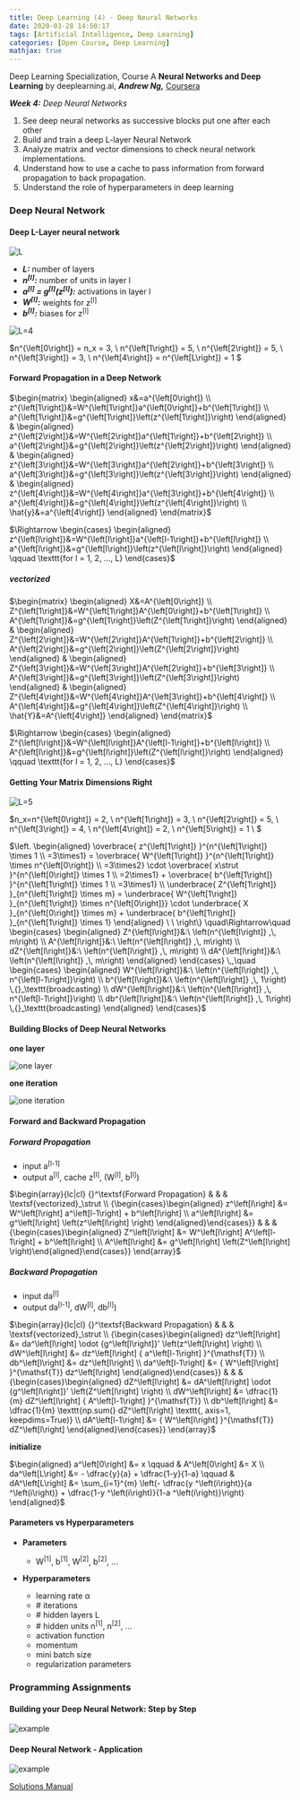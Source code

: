```yaml
---
title: Deep Learning (4) · Deep Neural Networks
date: 2020-03-28 14:50:17
tags: [Artificial Intelligence, Deep Learning]
categories: [Open Course, Deep Learning]
mathjax: true
---
```


Deep Learning Specialization, Course A
**Neural Networks and Deep Learning** by deeplearning.ai, ***Andrew Ng,*** [Coursera]( https://www.coursera.org/learn/neural-networks-deep-learning/home/info)

***Week 4:*** *Deep Neural Networks*

1. See deep neural networks as successive blocks put one after each other
2. Build and train a deep L-layer Neural Network
3. Analyze matrix and vector dimensions to check neural network implementations.
4. Understand how to use a cache to pass information from forward propagation to back propagation.
5. Understand the role of hyperparameters in deep learning

<!-- more -->

### Deep Neural Network

#### Deep L-Layer neural network

![L](dl-su-4/l.png)

- ***L:*** number of layers
- ***n<sup>[l]</sup>:*** number of units in layer l
- ***a<sup>[l]</sup> = g<sup>[l]</sup>(z<sup>[l]</sup>):*** activations in layer l
- ***W<sup>[l]</sup>:*** weights for z<sup>[l]</sup>
- ***b<sup>[l]</sup>:*** biases for z<sup>[l]</sup>

![L=4](dl-su-4/4.png)

$n^{\left[0\right]} = n_x = 3, \ n^{\left[1\right]} = 5, \ n^{\left[2\right]} = 5, \ n^{\left[3\right]} = 3, \ n^{\left[4\right]} = n^{\left[L\right]} = 1 $

#### Forward Propagation in a Deep Network

$\begin{matrix} \begin{aligned} x&=a^{\left[0\right]} \\ z^{\left[1\right]}&=W^{\left[1\right]}a^{\left[0\right]}+b^{\left[1\right]} \\ a^{\left[1\right]}&=g^{\left[1\right]}\left(z^{\left[1\right]}\right) \end{aligned} & \begin{aligned} z^{\left[2\right]}&=W^{\left[2\right]}a^{\left[1\right]}+b^{\left[2\right]} \\ a^{\left[2\right]}&=g^{\left[2\right]}\left(z^{\left[2\right]}\right) \end{aligned} & \begin{aligned} z^{\left[3\right]}&=W^{\left[3\right]}a^{\left[2\right]}+b^{\left[3\right]} \\ a^{\left[3\right]}&=g^{\left[3\right]}\left(z^{\left[3\right]}\right) \end{aligned} & \begin{aligned} z^{\left[4\right]}&=W^{\left[4\right]}a^{\left[3\right]}+b^{\left[4\right]} \\ a^{\left[4\right]}&=g^{\left[4\right]}\left(z^{\left[4\right]}\right) \\ \hat{y}&=a^{\left[4\right]} \end{aligned} \end{matrix}$

$\Rightarrow \begin{cases} \begin{aligned} z^{\left[l\right]}&=W^{\left[l\right]}a^{\left[l-1\right]}+b^{\left[l\right]} \\ a^{\left[l\right]}&=g^{\left[l\right]}\left(z^{\left[l\right]}\right) \end{aligned} \qquad \texttt{for l = 1, 2, ..., L} \end{cases}$

##### vectorized

$\begin{matrix} \begin{aligned} X&=A^{\left[0\right]} \\ Z^{\left[1\right]}&=W^{\left[1\right]}A^{\left[0\right]}+b^{\left[1\right]} \\ A^{\left[1\right]}&=g^{\left[1\right]}\left(Z^{\left[1\right]}\right) \end{aligned} & \begin{aligned} Z^{\left[2\right]}&=W^{\left[2\right]}A^{\left[1\right]}+b^{\left[2\right]} \\ A^{\left[2\right]}&=g^{\left[2\right]}\left(Z^{\left[2\right]}\right) \end{aligned} & \begin{aligned} Z^{\left[3\right]}&=W^{\left[3\right]}A^{\left[2\right]}+b^{\left[3\right]} \\ A^{\left[3\right]}&=g^{\left[3\right]}\left(Z^{\left[3\right]}\right) \end{aligned} & \begin{aligned} Z^{\left[4\right]}&=W^{\left[4\right]}A^{\left[3\right]}+b^{\left[4\right]} \\ A^{\left[4\right]}&=g^{\left[4\right]}\left(Z^{\left[4\right]}\right) \\ \hat{Y}&=A^{\left[4\right]} \end{aligned} \end{matrix}$

$\Rightarrow \begin{cases} \begin{aligned} Z^{\left[l\right]}&=W^{\left[l\right]}A^{\left[l-1\right]}+b^{\left[l\right]} \\ A^{\left[l\right]}&=g^{\left[l\right]}\left(Z^{\left[l\right]}\right) \end{aligned} \qquad \texttt{for l = 1, 2, ..., L} \end{cases}$

#### Getting Your Matrix Dimensions Right

![L=5](dl-su-4/5.png)

$n_x=n^{\left[0\right]} = 2, \ n^{\left[1\right]} = 3, \ n^{\left[2\right]} = 5, \ n^{\left[3\right]} = 4, \ n^{\left[4\right]} = 2, \ n^{\left[5\right]} = 1 \ $

$\left. \begin{aligned} \overbrace{ z^{\left[1\right]} }^{n^{\left[1\right]} \times 1  \\ =3\times1} = \overbrace{ W^{\left[1\right]} }^{n^{\left[1\right]} \times n^{\left[0\right]} \\ =3\times2} \cdot \overbrace{ x\strut }^{n^{\left[0\right]} \times 1 \\ =2\times1} + \overbrace{ b^{\left[1\right]} }^{n^{\left[1\right]} \times 1  \\ =3\times1} \\ \underbrace{ Z^{\left[1\right]} }_{n^{\left[1\right]} \times m} = \underbrace{ W^{\left[1\right]} }_{n^{\left[1\right]} \times n^{\left[0\right]}} \cdot \underbrace{ X }_{n^{\left[0\right]} \times m} + \underbrace{ b^{\left[1\right]} }_{n^{\left[1\right]} \times 1} \end{aligned} \ \ \right\} \quad\Rightarrow\quad \begin{cases} \begin{aligned} Z^{\left[l\right]}&:\ \left(n^{\left[l\right]} ,\, m\right) \\ A^{\left[l\right]}&:\ \left(n^{\left[l\right]} ,\, m\right) \\ dZ^{\left[l\right]}&:\ \left(n^{\left[l\right]} ,\, m\right) \\ dA^{\left[l\right]}&:\ \left(n^{\left[l\right]} ,\, m\right) \end{aligned} \end{cases} \,,\quad \begin{cases} \begin{aligned} W^{\left[l\right]}&:\ \left(n^{\left[l\right]} ,\, n^{\left[l-1\right]}\right) \\ b^{\left[l\right]}&:\ \left(n^{\left[l\right]} ,\, 1\right) \,{}_\texttt{broadcasting} \\ dW^{\left[l\right]}&:\ \left(n^{\left[l\right]} ,\, n^{\left[l-1\right]}\right) \\ db^{\left[l\right]}&:\ \left(n^{\left[l\right]} ,\, 1\right) \,{}_\texttt{broadcasting} \end{aligned} \end{cases}$

#### Building Blocks of Deep Neural Networks

**one layer**

![one layer](dl-su-4/b.png)

**one iteration**

![one iteration](dl-su-4/bl.png)

#### Forward and Backward Propagation

##### Forward Propagation

- input a<sup>[l-1]</sup>
- output a<sup>[l]</sup>, cache z<sup>[l]</sup>, (W<sup>[l]</sup>, b<sup>[l]</sup>)

$\begin{array}{lc|cl} {}^\textsf{Forward Propagation} & & & \textsf{vectorized}_\strut \\ {\begin{cases}\begin{aligned} z^\left[l\right] &= W^\left[l\right] a^\left[l-1\right] + b^\left[l\right] \\ a^\left[l\right] &= g^\left[l\right] \left(z^\left[l\right] \right) \end{aligned}\end{cases}} & & & {\begin{cases}\begin{aligned} Z^\left[l\right] &= W^\left[l\right] A^\left[l-1\right] + b^\left[l\right] \\ A^\left[l\right] &= g^\left[l\right] \left(Z^\left[l\right] \right)\end{aligned}\end{cases}} \end{array}$

##### Backward Propagation

- input da<sup>[l]</sup>
- output da<sup>[l-1]</sup>, dW<sup>[l]</sup>, db<sup>[l]</sup>)

$\begin{array}{lc|cl} {}^\textsf{Backward Propagation} & & & \textsf{vectorized}_\strut \\ {\begin{cases}\begin{aligned} dz^\left[l\right] &= da^\left[l\right] \odot {g^\left[l\right]}' \left(z^\left[l\right] \right) \\ dW^\left[l\right] &= dz^\left[l\right] { a^\left[l-1\right] }^{\mathsf{T}} \\ db^\left[l\right] &= dz^\left[l\right] \\ da^\left[l-1\right] &= { W^\left[l\right] }^{\mathsf{T}} dz^\left[l\right] \end{aligned}\end{cases}} & & & {\begin{cases}\begin{aligned} dZ^\left[l\right] &= dA^\left[l\right] \odot {g^\left[l\right]}' \left(Z^\left[l\right] \right) \\ dW^\left[l\right] &= \dfrac{1}{m} dZ^\left[l\right] { A^\left[l-1\right] }^{\mathsf{T}} \\ db^\left[l\right] &= \dfrac{1}{m} \texttt{np.sum(} dZ^\left[l\right] \texttt{, axis=1, keepdims=True)} \\ dA^\left[l-1\right] &= { W^\left[l\right] }^{\mathsf{T}} dZ^\left[l\right] \end{aligned}\end{cases}} \end{array}$

**initialize**

$\begin{aligned} a^\left[0\right] &= x \qquad & A^\left[0\right] &= X \\ da^\left[L\right] &= - \dfrac{y}{a} + \dfrac{1-y}{1-a} \qquad & dA^\left[L\right] &= \sum_{i=1}^{m} \left(- \dfrac{y ^\left(i\right)}{a ^\left(i\right)} + \dfrac{1-y ^\left(i\right)}{1-a ^\left(i\right)}\right) \end{aligned}$

#### Parameters vs Hyperparameters

- **Parameters**
  - W<sup>[1]</sup>, b<sup>[1]</sup>, W<sup>[2]</sup>, b<sup>[2]</sup>, ...


- **Hyperparameters**
  - learning rate α
  - \# iterations
  - \# hidden layers L
  - \# hidden units n<sup>[1]</sup>, n<sup>[2]</sup>, ...
  - activation function
  - momentum
  -  mini batch size
  - regularization parameters

### Programming Assignments

#### Building your Deep Neural Network: Step by Step

![example](dl-su-4/1.png)

#### Deep Neural Network - Application

![example](dl-su-4/2.png)

<a href='https://github.com/bugstop/coursera-deep-learning-solutions' target="_blank">Solutions Manual</a>
